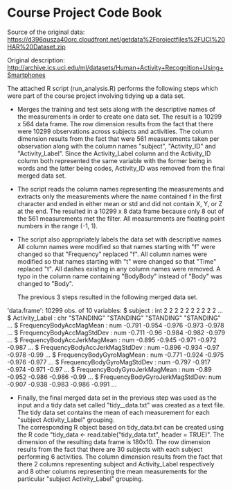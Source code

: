 Course Project Code Book
========================

Source of the original data: https://d396qusza40orc.cloudfront.net/getdata%2Fprojectfiles%2FUCI%20HAR%20Dataset.zip

Original description: http://archive.ics.uci.edu/ml/datasets/Human+Activity+Recognition+Using+Smartphones

The attached R script (run_analysis.R) performs the following steps which were part of the course project involving tidying up a data set.

* Merges the training and test sets along with the descriptive names of the measurements in order to create one data set. The result  is a 10299 x 564 data frame.
  The row dimension results from the fact that there were 10299 observations across subjects and activities. The column dimension results from the fact that were 561 
  measurements taken per observation along with the column names "subject", "Activity_ID" and "Activity_Label". Since the Activity_Label column and the Activity_ID column 
  both represented the same variable with the former being in words and the latter being codes, Activity_ID was removed from the final merged data set.

* The script reads the column names representing the measurements  and extracts only the measurements where the name contained f in the first character and ended 
  in either mean or std and did not contain X, Y, or Z at the end. The resulted in a 10299 x 8 data frame because only 8 out of the 561 measurements met 
  the filter. All measurements are floating point numbers in the range (-1, 1).

* The script also appropriately labels the data set with descriptive names
  All column names were modified so that names starting with "f" were changed so that "Frequency" replaced "f". 
  All column names were modified so that names starting with "t" were changed so that "Time" replaced "t". 
  All dashes existing in any column names were removed.
  A typo in the column name containing "BodyBody" instead of "Body" was changed to "Body".

  The previous 3 steps resulted in the following merged data set.

 'data.frame':	10299 obs. of  10 variables:
  $ subject                       : int  2 2 2 2 2 2 2 2 2 2 ...
  $ Activity_Label                : chr  "STANDING" "STANDING" "STANDING" "STANDING" ...
  $ FrequencyBodyAccMagMean       : num  -0.791 -0.954 -0.976 -0.973 -0.978 ...
  $ FrequencyBodyAccMagStdDev     : num  -0.711 -0.96 -0.984 -0.982 -0.979 ...
  $ FrequencyBodyAccJerkMagMean   : num  -0.895 -0.945 -0.971 -0.972 -0.987 ...
  $ FrequencyBodyAccJerkMagStdDev : num  -0.896 -0.934 -0.97 -0.978 -0.99 ...
  $ FrequencyBodyGyroMagMean      : num  -0.771 -0.924 -0.975 -0.976 -0.977 ...
  $ FrequencyBodyGyroMagStdDev    : num  -0.797 -0.917 -0.974 -0.971 -0.97 ...
  $ FrequencyBodyGyroJerkMagMean  : num  -0.89 -0.952 -0.986 -0.986 -0.99 ...
  $ FrequencyBodyGyroJerkMagStdDev: num  -0.907 -0.938 -0.983 -0.986 -0.991 ...

* Finally, the final merged data set in the previous step was used as the input and a tidy data set called "tidy__data.txt" was
  created as a text file. The tidy data set contains the mean of each measurement for each "subject Activity_Label" grouping.  
  The corresponding R object based on tidy_data.txt can be created using the R code "tidy_data <- read.table("tidy_data.txt", header = TRUE)". 
  The dimension of the resulting data frame  is 180x10. The row dimension results from the fact that there are 30 subjects with each subject performing 6 activities. 
  The column dimension results from the fact that there 2 columns representing subject and Activity_Label respectively and 8 other columns representing the mean 
  measurements for the particular "subject Activity_Label" grouping.
 
